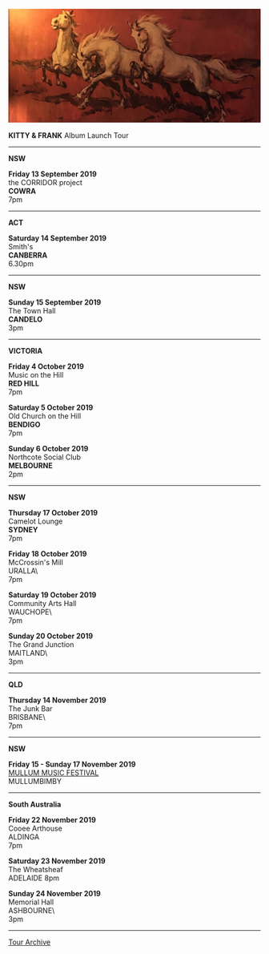 ![](data/image/news/horses1.jpg)

**KITTY & FRANK** Album Launch Tour 

* * * * *

**NSW**

**Friday 13 September 2019**\
the CORRIDOR project\
**COWRA**\
7pm

* * * * *

**ACT**

**Saturday 14 September 2019**\
Smith's\
**CANBERRA**\
6.30pm 

* * * * *

**NSW**

**Sunday 15 September 2019**\
The Town Hall\
**CANDELO**\
3pm

* * * * *

**VICTORIA**

**Friday 4 October 2019**\
Music on the Hill\
**RED HILL**\
7pm

**Saturday 5 October 2019**\
Old Church on the Hill\
**BENDIGO**\
7pm 

**Sunday 6 October 2019**\
Northcote Social Club\
**MELBOURNE**\
2pm
 
* * * * *

**NSW**

**Thursday 17 October 2019**\
Camelot Lounge\
**SYDNEY**\
7pm

**Friday 18 October 2019**\
McCrossin's Mill\
URALLA\  
7pm

**Saturday 19 October 2019**\
Community Arts Hall\
WAUCHOPE\  
7pm

**Sunday 20 October 2019**\
The Grand Junction\
MAITLAND\  
3pm

* * * * *

**QLD**

**Thursday 14 November 2019**\
The Junk Bar\
BRISBANE\  
7pm

* * * * *

**NSW**

**Friday 15 - Sunday 17 November 2019**\
[MULLUM MUSIC FESTIVAL](https://www.mullummusicfestival.com/)\
MULLUMBIMBY

* * * * *

**South Australia**

**Friday 22 November 2019**\
Cooee Arthouse\
ALDINGA  
7pm

**Saturday 23 November 2019**\
The Wheatsheaf\
ADELAIDE 
8pm

**Sunday 24 November 2019**\
Memorial Hall\
ASHBOURNE\  
3pm

* * * * *

[Tour Archive](tour/archive)
